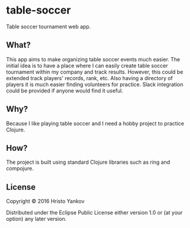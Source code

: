 # table-soccer
Table soccer tournament web app.

## What?

This app aims to make organizing table soccer events much easier. The initial idea is to have a place where I can easily create table soccer tournament within my company and track results. However, this could be extended track players' records, rank, etc. Also having a directory of players it is much easier finding volunteers for practice. Slack integration could be provided if anyone would find it useful.

## Why?

Because I like playing table soccer and I need a hobby project to practice Clojure.

## How?

The project is built using standard Clojure libraries such as ring and compojure.

## License

Copyright © 2016 Hristo Yankov

Distributed under the Eclipse Public License either version 1.0 or (at
your option) any later version.
